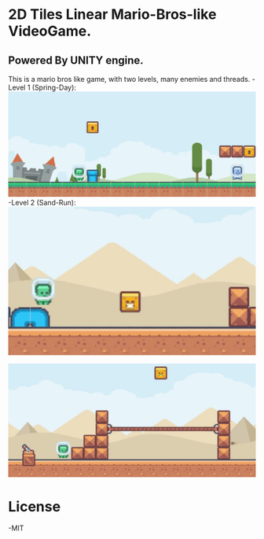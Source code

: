 # 2D Tiles Linear Mario-Bros-like VideoGame.
## Powered By UNITY engine.
This is a mario bros like game, with two levels, many enemies and threads.
-Level 1 (Spring-Day):
![Screenshot 1](screenshots/game1.JPG)
-Level 2 (Sand-Run):
![Screenshot 2](screenshots/game2.JPG)

![Screenshot 3](screenshots/game3.JPG)
# License
-MIT